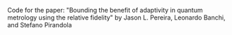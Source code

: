 Code for the paper: "Bounding the benefit of adaptivity in quantum metrology using the relative fidelity" by Jason L. Pereira, Leonardo Banchi, and Stefano Pirandola

